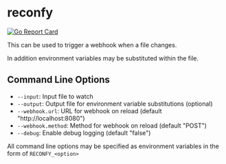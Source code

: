 # reconfy

[![Go Report Card](https://goreportcard.com/badge/github.com/andrewheberle/reconfy?logo=go&style=flat-square)](https://goreportcard.com/report/github.com/andrewheberle/reconfy)

This can be used to trigger a webhook when a file changes.

In addition environment variables may be substituted within the file.

## Command Line Options

* `--input`: Input file to watch
* `--output`: Output file for environment variable substitutions (optional)
* `--webhook.url`: URL for webhook on reload (default "http://localhost:8080")
* `--webhook.method`: Method for webhook on reload (default "POST")
* `--debug`: Enable debug logging (default "false")

All command line options may be specified as environment variables in the form of `RECONFY_<option>`
